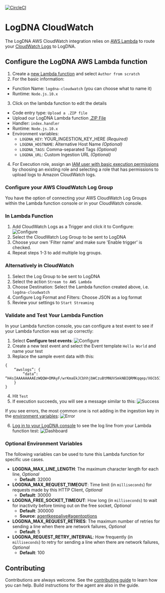 [![CircleCI](https://circleci.com/gh/logdna/logdna-cloudwatch.svg?style=svg)](https://circleci.com/gh/logdna/logdna-cloudwatch)

# LogDNA CloudWatch

The LogDNA AWS CloudWatch integration relies on [AWS Lambda](https://aws.amazon.com/documentation/lambda/) to route your [CloudWatch Logs](http://docs.aws.amazon.com/AmazonCloudWatch/latest/logs/WhatIsCloudWatchLogs.html) to LogDNA.

## Configure the LogDNA AWS Lambda function

1. Create a [new Lambda function](https://console.aws.amazon.com/lambda) and select `Author from scratch`
2. For the basic information:
 * Function Name: `logdna-cloudwatch` (you can choose what to name it)
 * Runtime: `Node.js.10.x`
3. Click on the lambda function to edit the details
 * Code entry type: `Upload a .ZIP file `
 * Upload our LogDNA Lambda function [.ZIP File](https://s3.amazonaws.com/repo.logdna.com/integrations/lambdas/logdna-cloudwatch.zip)
 * Handler: `index.handler`
 * Runtime: `Node.js.10.x`
 * Environment variables: 
    * `LOGDNA_KEY`: YOUR_INGESTION_KEY_HERE *(Required)* 
    * `LOGDNA_HOSTNAME`: Alternative Host Name *(Optional)*  
    * `LOGDNA_TAGS`: Comma-separated Tags *(Optional)*  
    * `LOGDNA_URL`: Custom Ingestion URL *(Optional)*
4. For Execution role, assign an [IAM user with basic execution permissions](https://docs.aws.amazon.com/IAM/latest/UserGuide/getting-started_create-admin-group.html) by choosing an existing role and selecting a role that has permissions to upload logs to Amazon CloudWatch logs.

### Configure your AWS CloudWatch Log Group
You have the option of connecting your AWS CloudWatch Log Groups within the Lambda function console or in your CloudWatch console.

### In Lambda Function
1. Add CloudWatch Logs as a Trigger and click it to Configure:
![Configure](https://raw.githubusercontent.com/logdna/artwork/master/logdna-cloudwatch/in_lambda_1.png)
2. Select the CloudWatch Log Group to be sent to LogDNA
3. Choose your own 'Filter name' and make sure 'Enable trigger' is checked.
4. Repeat steps 1-3 to add multiple log groups.

### Alternatively in CloudWatch
1. Select the Log Group to be sent to LogDNA
2. Select the action `Stream to AWS Lambda`
3. Choose Destination: Select the Lambda function created above, i.e.  `logdna-cloudwatch`
4. Configure Log Format and Filters: Choose JSON as a log format
5. Review your settings to `Start Streaming`

### Validate and Test Your Lambda Function
In your Lambda function console, you can configure a test event to see if your Lambda function was set up correctly:

1. Select **Configure test events**:
![Configure](https://raw.githubusercontent.com/logdna/artwork/master/logdna-cloudwatch/validate_1.png)
2. Create a new test event and select the Event template `Hello World` and name your test
3. Replace the sample event data with this:
```
{
    “awslogs”: {
        “data”: “H4sIAAAAAAAAEzWQQW+DMAyF/wrKmaEkJCbhhjbWCzuBtMNUVSmkNBIQRMKqqep/X6Cb5Ivfs58++45G7ZzqdfMza5Sjt6IpTh9lXReHEsXI3ia9BJnQlHHIhMSEBnmw/WGx6xwcp8Z50M9uN2q/aDUGx2vn/5oYufXs2sXM3tjp3QxeLw7lX6hS47lTz6lTO9i1uynfXkOMe5lsp9Fxzyy/9eS3hTsyXYhOGVCaEsBSgsyEYBkGzrDMAIMQlAq+gQIQSjFhBFgqJOUMAog34WAfoFFOOM8kA0Y5SSH+f0SIb67GRaHq/baosn1UmUlHF7tErxvk5wa56b2Z+iRJ0OP4+AWj9ITzSgEAAA==”
    }
}
```
4. Hit `Test`
5. If execution succeeds, you will see a message similar to this:
![Success](https://raw.githubusercontent.com/logdna/artwork/master/logdna-cloudwatch/validate_5.png)

If you see errors, the most common one is not adding in the ingestion key in the [environment variables](https://docs.logdna.com/docs/cloudwatch#section-configure-the-logdna-aws-lambda-function):
![Error](https://raw.githubusercontent.com/logdna/artwork/master/logdna-cloudwatch/validate_5_error.png)

6. [Log in to your LogDNA console](https://logdna.com/sign-in/) to see the log line from your Lambda function test:
![Dashboard](https://raw.githubusercontent.com/logdna/artwork/master/logdna-cloudwatch/validate_6.png)

### Optional Environment Variables

The following variables can be used to tune this Lambda function for specific use cases. 

* **LOGDNA_MAX_LINE_LENGTH**: The maximum character length for each line, *Optional*
	* **Default**: 32000
* **LOGDNA_MAX_REQUEST_TIMEOUT**: Time limit (in `milliseconds`) for requests made by this HTTP Client, *Optional*
	* **Default**: 30000
* **LOGDNA_FREE_SOCKET_TIMEOUT**: How long (in `milliseconds`) to wait for inactivity before timing out on the free socket, *Optional*
	* **Default**: 300000
	* **Source**: [agentkeepalive#agentoptions](https://github.com/node-modules/agentkeepalive/blob/master/README.md#new-agentoptions)
* **LOGDNA_MAX_REQUEST_RETRIES**: The maximum number of retries for sending a line when there are network failures, *Optional*
	* **Default**: 5
* **LOGDNA_REQUEST_RETRY_INTERVAL**: How frequently (in `milliseconds`) to retry for sending a line when there are network failures, *Optional*
	* **Default**: 100

## Contributing

Contributions are always welcome. See the [contributing guide](/CONTRIBUTING.md) to learn how you can help. Build instructions for the agent are also in the guide.
